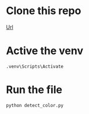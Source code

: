 # Clone this repo
[Url](https://github.com/DuloeW/Deteksi-Warna-Objek-OpenCv-Python.git)

# Active the venv
`.venv\Scripts\Activate`

# Run the file
`python detect_color.py`


